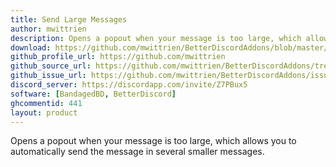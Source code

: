 ```yaml
---
title: Send Large Messages
author: mwittrien
description: Opens a popout when your message is too large, which allows you to automatically send the message in several smaller messages.
download: https://github.com/mwittrien/BetterDiscordAddons/blob/master/Plugins/SendLargeMessages/SendLargeMessages.plugin.js
github_profile_url: https://github.com/mwittrien
github_source_url: https://github.com/mwittrien/BetterDiscordAddons/tree/master/Plugins/SendLargeMessages
github_issue_url: https://github.com/mwittrien/BetterDiscordAddons/issues/
discord_server: https://discordapp.com/invite/Z7PBux5
software: [BandagedBD, BetterDiscord]
ghcommentid: 441
layout: product
---
```

Opens a popout when your message is too large, which allows you to automatically send the message in several smaller messages.